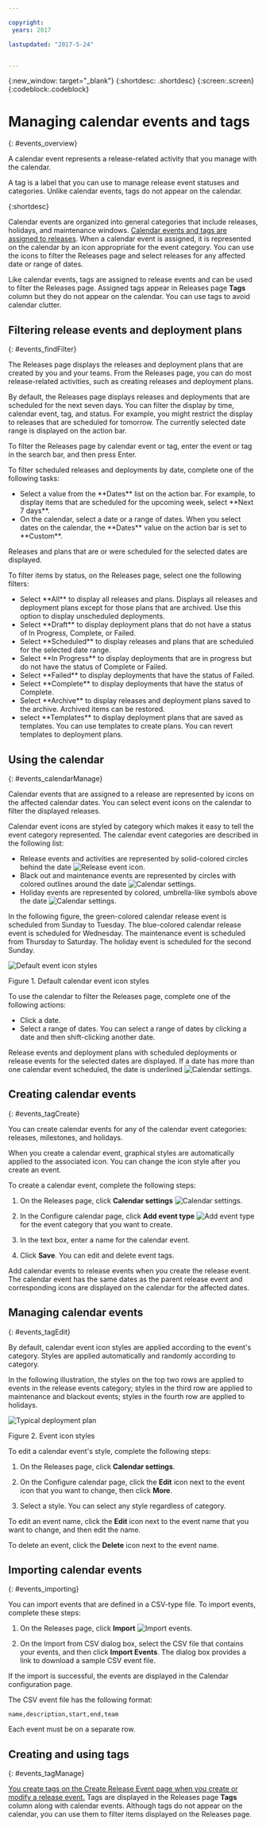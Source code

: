 ```yaml
---

copyright:
 years: 2017

lastupdated: "2017-5-24"


---
```


{:new_window: target="_blank"}
{:shortdesc: .shortdesc}
{:screen:.screen}
{:codeblock:.codeblock}

# Managing calendar events and tags
{: #events_overview}


A calendar event represents a release-related activity that you manage with the calendar.

A tag is a label that you can use to manage release event statuses and categories. Unlike calendar events, tags do not appear on the calendar.

{:shortdesc}

Calendar events are organized into general categories that include releases, holidays, and maintenance windows. [Calendar events and tags are assigned to releases](UCCR_releases.html#releases_overview). When a calendar event is assigned, it is represented on the calendar by an icon appropriate for the event category. You can use the icons to filter the Releases page and select releases for any affected date or range of dates.

Like calendar events, tags are assigned to release events and can be used to filter the Releases page. Assigned tags appear in Releases page **Tags** column but they do not appear on the calendar. You can use tags to avoid calendar clutter.

## Filtering release events and deployment plans

{: #events_findFilter}

The Releases page displays the releases and deployment plans that are created by you and your teams. From the Releases page, you can do most release-related activities, such as creating releases and deployment plans.


By default, the Releases page displays releases and deployments that are scheduled for the next seven days. You can filter the display by time, calendar event, tag, and status. For example, you might restrict the display to releases that are scheduled for tomorrow. The currently selected date range is displayed on the action bar.

To filter the Releases page by calendar event or tag, enter the event or tag in the search bar, and then press Enter.

To filter scheduled releases and deployments by date, complete one of the following tasks:
<ul>
<li>Select a value from the **Dates** list on the action bar. For example, to display items that are scheduled for the upcoming week, select **Next 7 days**.</li>
<li>On the calendar, select a date or a range of dates. When you select dates on the calendar, the **Dates** value on the action bar is set to **Custom**.</li>
</ul>

Releases and plans that are or were scheduled for the selected dates are displayed.

To filter items by status, on the Releases page, select one the following filters:
<ul>
<li>Select **All** to display all releases and plans. Displays all releases and deployment plans except for those plans that are archived. Use this option to display unscheduled deployments.
</li>
<li>Select **Draft** to display deployment plans that do not have a status of In Progress, Complete, or Failed.
</li>
<li>Select **Scheduled** to display releases and plans that are scheduled for the selected date range.
</li>
<li>Select **In Progress** to display deployments that are in progress but do not have the status of Complete or Failed.
</li>
<li>Select **Failed** to display deployments that have the status of Failed.</li>
<li>Select **Complete** to display deployments that have the status of Complete.
</li>
<li>Select **Archive** to display releases and deployment plans saved to the archive. Archived items can be restored.
</li>
<li>select **Templates** to display deployment plans that are saved as templates. You can use templates to create plans. You can revert templates to deployment plans.  
</li>
</ul>

## Using the calendar
{: #events_calendarManage}


Calendar events that are assigned to a release are represented by icons on the affected calendar dates. You can select event icons on the calendar to filter the displayed releases.

Calendar event icons are styled by category which makes it easy to tell the event category represented. The calendar event categories are described in the following list:

<ul>
<li>Release events and activities are represented by solid-colored circles behind the date <img class="inline" src="images/event-icon-release.png"  alt="Release event icon">.</li>
<li>Black out and maintenance events are represented by circles with colored outlines around the date <img class="inline" src="images/event-icon-window.png"  alt="Calendar settings">.</li></li>
<li>Holiday events are represented by colored, umbrella-like symbols above the date <img class="inline" src="images/event-icon-holiday.png"  alt="Calendar settings">.</li>
</ul>

In the following figure, the green-colored calendar release event is scheduled from Sunday to Tuesday. The blue-colored calendar release event is scheduled for Wednesday. The maintenance event is scheduled from Thursday to Saturday. The holiday event is scheduled for the second Sunday.

![](images/event-icon-styles2.png "Default event icon styles")

Figure 1. Default calendar event icon styles

To use the calendar to filter the Releases page, complete one of the following actions:

<ul>
<li>Click a date.</li>
<li>Select a range of dates. You can select a range of dates by clicking a date and then shift-clicking another date.</li>
</ul>

Release events and deployment plans with scheduled deployments or release events for the selected dates are displayed. If a date has more than one calendar event scheduled, the date is underlined <img class="inline" src="images/event-icon-twoIcons.png"  alt="Calendar settings">.

## Creating calendar events
{: #events_tagCreate}

You can create calendar events for any of the calendar event categories: releases, milestones, and holidays.

When you create a calendar event, graphical styles are automatically applied to the associated icon. You can change the icon style after you create an event.

To create a calendar event, complete the following steps:

1. On the Releases page, click **Calendar settings** <img class="inline" src="images/cal-set.png"  alt="Calendar settings">.

1. In the Configure calendar page, click **Add event type** <img class="inline" src="images/event-add.png"  alt="Add event type"> for the event category that you want to create.


3. In the text box, enter a name for the calendar event.

3. Click **Save**. You can edit and delete event tags.

Add calendar events to release events when you create the release event. The calendar event has the same dates as the parent release event and corresponding icons are displayed on the calendar for the affected dates.

## Managing calendar events
{: #events_tagEdit}

By default, calendar event icon styles are applied according to the event's category. Styles are applied automatically and randomly according to category.

In the following illustration, the styles on the top two rows are applied to events in the release events category; styles in the third row are applied to maintenance and blackout events; styles in the fourth row are applied to holidays.

![](images/event-styles.png "Typical deployment plan")

Figure 2. Event icon styles

To edit a calendar event's style, complete the following steps:

1. On the Releases page, click **Calendar settings**.

2. On the Configure calendar page, click the **Edit** icon next to the event icon that you want to change, then click **More**.

3. Select a style. You can select any style regardless of category.

To edit an event name, click the **Edit** icon next to the event name that you want to change, and then edit the name.

To delete an event, click the **Delete** icon next to the event name.

## Importing calendar events
{: #events_importing}

You can import events that are defined in a CSV-type file. To import events, complete these steps:

1. On the Releases page, click **Import** <img class="inline" src="images/import-events.png"  alt="Import events">.

2. On the Import from CSV dialog box, select the CSV file that contains your events, and then click **Import Events**. The dialog box provides a link to download a sample CSV event file.

If the import is successful, the events are displayed in the Calendar configuration page.

The CSV event file has the following format:

`name,description,start,end,team`

Each event must be on a separate row.

## Creating and using tags
{: #events_tagManage}

[You create tags on the Create Release Event page when you create or modify a release event.](UCCR_releases.html#releases_create) Tags are displayed in the Releases page **Tags** column along with calendar events. Although tags do not appear on the calendar, you can use them to filter items displayed on the Releases page.
